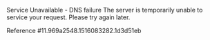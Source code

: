 Service Unavailable - DNS failure The server is temporarily unable to service your request. Please try again later.

Reference #11.969a2548.1516083282.1d3d51eb